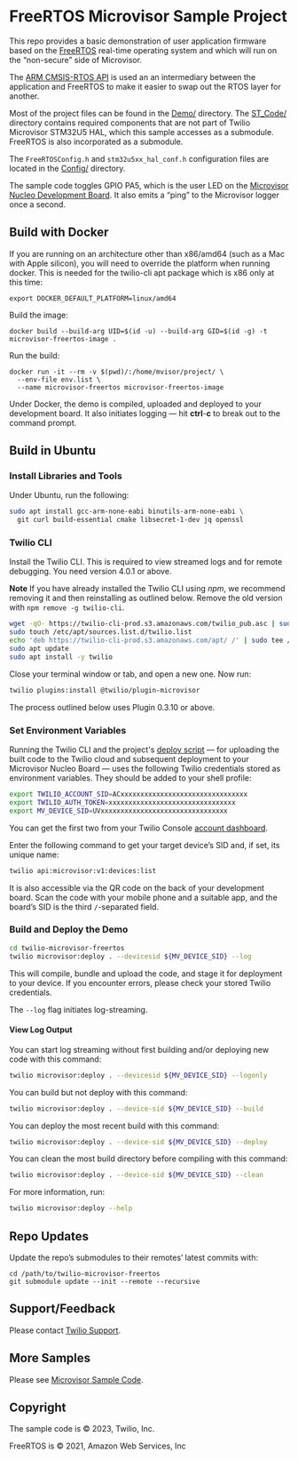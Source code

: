 # FreeRTOS Microvisor Sample Project

This repo provides a basic demonstration of user application firmware based on the [FreeRTOS](https://freertos.org/) real-time operating system and which will run on the “non-secure” side of Microvisor.

The [ARM CMSIS-RTOS API](https://github.com/ARM-software/CMSIS_5) is used an an intermediary between the application and FreeRTOS to make it easier to swap out the RTOS layer for another.

Most of the project files can be found in the [Demo/](Demo/) directory. The [ST_Code/](ST_Code/) directory contains required components that are not part of Twilio Microvisor STM32U5 HAL, which this sample accesses as a submodule. FreeRTOS is also incorporated as a submodule.

The `FreeRTOSConfig.h` and `stm32u5xx_hal_conf.h` configuration files are located in the [Config/](Config/) directory.

The sample code toggles GPIO PA5, which is the user LED on the [Microvisor Nucleo Development Board](https://www.twilio.com/docs/iot/microvisor/get-started-with-microvisor). It also emits a “ping” to the Microvisor logger once a second.

## Build with Docker

If you are running on an architecture other than x86/amd64 (such as a Mac with Apple silicon), you will need to override the platform when running docker.  This is needed for the twilio-cli apt package which is x86 only at this time:

```shell
export DOCKER_DEFAULT_PLATFORM=linux/amd64
```

Build the image:

```shell
docker build --build-arg UID=$(id -u) --build-arg GID=$(id -g) -t microvisor-freertos-image .
```

Run the build:

```shell
docker run -it --rm -v $(pwd)/:/home/mvisor/project/ \
  --env-file env.list \
  --name microvisor-freertos microvisor-freertos-image
```

Under Docker, the demo is compiled, uploaded and deployed to your development board. It also initiates logging — hit <b>ctrl</b>-<b>c</b> to break out to the command prompt.

## Build in Ubuntu

### Install Libraries and Tools

Under Ubuntu, run the following:

```bash
sudo apt install gcc-arm-none-eabi binutils-arm-none-eabi \
  git curl build-essential cmake libsecret-1-dev jq openssl
```

### Twilio CLI

Install the Twilio CLI. This is required to view streamed logs and for remote debugging. You need version 4.0.1 or above.

**Note** If you have already installed the Twilio CLI using *npm*, we recommend removing it and then reinstalling as outlined below. Remove the old version with `npm remove -g twilio-cli`.

```bash
wget -qO- https://twilio-cli-prod.s3.amazonaws.com/twilio_pub.asc | sudo apt-key add -
sudo touch /etc/apt/sources.list.d/twilio.list
echo 'deb https://twilio-cli-prod.s3.amazonaws.com/apt/ /' | sudo tee /etc/apt/sources.list.d/twilio.list
sudo apt update
sudo apt install -y twilio
```

Close your terminal window or tab, and open a new one. Now run:

```bash
twilio plugins:install @twilio/plugin-microvisor
```

The process outlined below uses Plugin 0.3.10 or above.

### Set Environment Variables

Running the Twilio CLI and the project's [deploy script](./deploy.sh) — for uploading the built code to the Twilio cloud and subsequent deployment to your Microvisor Nucleo Board — uses the following Twilio credentials stored as environment variables. They should be added to your shell profile:

```bash
export TWILIO_ACCOUNT_SID=ACxxxxxxxxxxxxxxxxxxxxxxxxxxxxxxxx
export TWILIO_AUTH_TOKEN=xxxxxxxxxxxxxxxxxxxxxxxxxxxxxxxx
export MV_DEVICE_SID=UVxxxxxxxxxxxxxxxxxxxxxxxxxxxxxxxx
```

You can get the first two from your Twilio Console [account dashboard](https://console.twilio.com/).

Enter the following command to get your target device’s SID and, if set, its unique name:

```bash
twilio api:microvisor:v1:devices:list
```

It is also accessible via the QR code on the back of your development board. Scan the code with your mobile phone and a suitable app, and the board’s SID is the third `/`-separated field.

### Build and Deploy the Demo

```bash
cd twilio-microvisor-freertos
twilio microvisor:deploy . --devicesid ${MV_DEVICE_SID} --log
```

This will compile, bundle and upload the code, and stage it for deployment to your device. If you encounter errors, please check your stored Twilio credentials.

The `--log` flag initiates log-streaming.

#### View Log Output

You can start log streaming without first building and/or deploying new code with this command:

```bash
twilio microvisor:deploy . --devicesid ${MV_DEVICE_SID} --logonly
```

You can build but not deploy with this command:

```bash
twilio microvisor:deploy . --device-sid ${MV_DEVICE_SID} --build
```

You can deploy the most recent build with this command:

```bash
twilio microvisor:deploy . --device-sid ${MV_DEVICE_SID} --deploy
```

You can clean the most build directory before compiling with this command:

```bash
twilio microvisor:deploy . --device-sid ${MV_DEVICE_SID} --clean
```

For more information, run:

```bash
twilio microvisor:deploy --help
```

## Repo Updates

Update the repo’s submodules to their remotes’ latest commits with:

```shell
cd /path/to/twilio-microvisor-freertos
git submodule update --init --remote --recursive
```

## Support/Feedback

Please contact [Twilio Support](https://support.twilio.com/).

## More Samples

Please see [Microvisor Sample Code](https://www.twilio.com/docs/iot/microvisor/sample-code).

## Copyright

The sample code is © 2023, Twilio, Inc.

FreeRTOS is © 2021, Amazon Web Services, Inc
